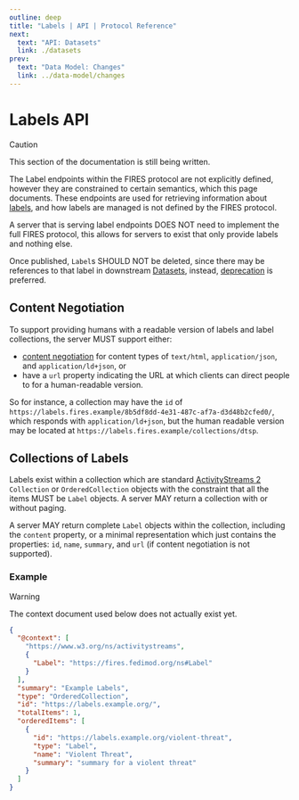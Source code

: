 ```yaml
---
outline: deep
title: "Labels | API | Protocol Reference"
next:
  text: "API: Datasets"
  link: ./datasets
prev:
  text: "Data Model: Changes"
  link: ../data-model/changes
---
```


# Labels API

> [!CAUTION]
> This section of the documentation is still being written.

The Label endpoints within the FIRES protocol are not explicitly defined, however they are constrained to certain semantics, which this page documents. These endpoints are used for retrieving information about [labels](/concepts/labels.md), and how labels are managed is not defined by the FIRES protocol.

A server that is serving label endpoints DOES NOT need to implement the full FIRES protocol, this allows for servers to exist that only provide labels and nothing else.

Once published, `Label`s SHOULD NOT be deleted, since there may be references to that label in downstream [Datasets](../data-model/datasets), instead, [deprecation](../data-model/labels#deprecation-of-labels) is preferred.


## Content Negotiation

To support providing humans with a readable version of labels and label collections, the server MUST support either:
* [content negotiation][2] for content types of `text/html`, `application/json`, and `application/ld+json`, or
* have a `url` property indicating the URL at which clients can direct people to for a human-readable version.

So for instance, a collection may have the `id` of `https://labels.fires.example/8b5df8dd-4e31-487c-af7a-d3d48b2cfed0/`, which responds with `application/ld+json`, but the human readable version may be located at `https://labels.fires.example/collections/dtsp`.

## Collections of Labels

Labels exist within a collection which are standard [ActivityStreams 2][1] `Collection` or `OrderedCollection` objects with the constraint that all the items MUST be `Label` objects. A server MAY return a collection with or without paging.

A server MAY return complete `Label` objects within the collection, including the `content` property, or a minimal representation which just contains the properties: `id`, `name`, `summary`, and `url` (if content negotiation is not supported).

### Example

> [!WARNING]
> The context document used below does not actually exist yet.

```json
{
  "@context": [
    "https://www.w3.org/ns/activitystreams",
    {
      "Label": "https://fires.fedimod.org/ns#Label"
    }
  ],
  "summary": "Example Labels",
  "type": "OrderedCollection",
  "id": "https://labels.example.org/",
  "totalItems": 1,
  "orderedItems": [
    {
      "id": "https://labels.example.org/violent-threat",
      "type": "Label",
      "name": "Violent Threat",
      "summary": "summary for a violent threat"
    }
  ]
}
```

[1]: https://www.w3.org/TR/activitystreams-core/
[2]: https://developer.mozilla.org/en-US/docs/Web/HTTP/Guides/Content_negotiation

